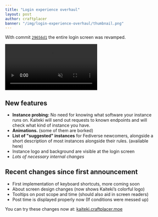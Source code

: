 ```yaml
---
title: "Login experience overhaul"
layout: post
author: craftplacer
banner: "/img/login-experience-overhaul/thumbnail.png"
---
```


With commit [`29656d1`](https://github.com/Craftplacer/Kaiteki/commit/29656d1a9c95076acce269610ac71be8ff23cd88) the entire login screen was revamped.

<video controls muted>
    <source src="{% link /vid/30EEC26950A328CA.mp4 %}" type="video/mp4">
    <source src="{% link /vid/3167C3AB3499549B.webm %}" type="video/webm">
</video>

## New features

- **Instance probing:** No need for knowing what software your instance runs on. Kaiteki will send out requests to known endpoints and will check what kind of instance you have.
- **Animations.** (some of them are borked)
- **List of "suggested" instances** for Fediverse newcomers, alongside a short description of most instances alongside their rules. (available here) 
- Instance logo and background are visible at the login screen
- *Lots of necessary internal changes*

## Recent changes since first announcement

- First implementation of keyboard shortcuts, more coming soon
- About screen design changes (now shows Kaiteki’s colorful logo)
- Tooltips on post scope and time (should also aid in screen readers)
- Post time is displayed properly now (If conditions were messed up)

You can try these changes now at: [kaiteki.craftplacer.moe](https://kaiteki.craftplacer.moe/)